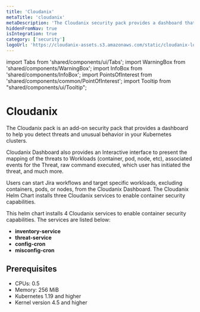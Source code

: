 ```yaml
---
title: 'Cloudanix'
metaTitle: 'cloudanix'
metaDescription: 'The Cloudanix security pack provides a dashboard that displays threats and unusual behavior in Kubernetes containers in Palette'.
hiddenFromNav: true
isIntegration: true
category: ['security']
logoUrl: 'https://cloudanix-assets.s3.amazonaws.com/static/cloudanix-logo-p.png'
---
```


import Tabs from 'shared/components/ui/Tabs';
import WarningBox from 'shared/components/WarningBox';
import InfoBox from 'shared/components/InfoBox';
import PointsOfInterest from 'shared/components/common/PointOfInterest';
import Tooltip from "shared/components/ui/Tooltip";

# Cloudanix

The Cloudanix pack is an add-on security pack that provides a dashboard to help you detect threats and unusual behavior in your Kubernetes clusters.

Cloudanix Dashboard also provides an Interactive interface to present the mapping of the threats to Workloads (container, pod, node, etc), associated events for the Threat, raw command executed, which user has initiated the threat, and much more.

Users can start Jira workflows and target specific workloads, excluding containers, pods, or nodes, from the Cloudanix Dashboard. The Cloudanix Helm Chart installs three Cloudanix services to enable container security capabilities.

This helm chart installs 4 Cloudanix services to enable container security capabilities. The services are listed below:

- **inventory-service**
- **threat-service**
- **config-cron**
- **misconfig-cron**

## Prerequisites

- CPUs: 0.5
- Memory: 256 MiB
- Kubernetes 1.19 and higher
- Kernel version 4.5 and higher